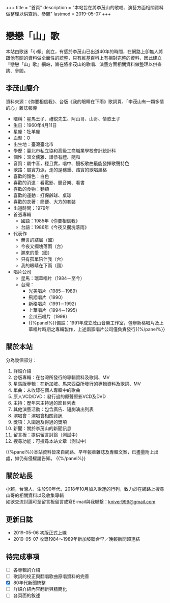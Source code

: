 +++
title = "首頁"
description = "本站旨在將李茂山的歌唱、演藝方面相關資料做整理以供查詢、參閱"
lastmod = 2019-05-07
+++

# 戀戀「山」歌

本站由歌迷「小賴」創立，有感於李茂山已出道40年的時間，在網路上卻無人將跟他有關的資料做全面性的統整，只有維基百科上有相對完整的資料，因此建立『戀戀「山」歌』網站，旨在將李茂山的歌唱、演藝方面相關資料做整理以供查詢、參閱。

## 李茂山簡介

資料來源：《你要相信我》、台版《我的眼睛在下雨》歌詞頁、「李茂山有一顆多情的心」雜誌報導

* 暱稱：星馬王子、禮貌先生、阿山哥、山哥、情歌王子
* 生日：1960年4月11日
* 星座：牡羊座
* 血型：O
* 出生地：臺灣臺北市
* 學歷：臺北市私立協和高級工商職業學校會計統計科
* 個性：溫文儒雅、謙恭有禮、隨和
* 音質：屬中音，穩且實，唱中、慢板歌曲最能發揮歌聲特色
* 歌路：屬實力派，走的是穩重、踏實的歌唱風格
* 喜歡的顏色：白色
* 喜歡的消遣：看電影、聽音樂、看書
* 喜歡的食物：麵類
* 喜歡的運動：打保齡球、桌球
* 喜歡的衣著：簡便、大方的套裝
* 出道時間：1979年
* 首張專輯
  * 國語：1985年《你要相信我》
  * 台語：1986年《今夜又擱塊落雨》
* 代表作
  * 無言的結局（國）
  * 今夜又擱塊落雨（台）
  * 遲來的愛（國）
  * 只有孤單陪伴我（台）
  * 我的眼睛在下雨（國）
* 唱片公司
  * 星馬：瑞華唱片（1984－至今）
  * 台灣：
      * 光美唱片（1985－1989）
      * 飛翔唱片（1990）
      * 新格唱片（1991－1992）
      * 上華唱片（1994－1995）
      * 金瓜石唱片（1998）
      * {{%panel%}}備註：1991年成立茂山音樂工作室，包辦新格唱片及上華唱片時期之專輯製作，上述兩家唱片公司僅負責發行{{%/panel%}}

## 關於本站

分為幾個部分：

1. 詳細介紹
2. 台版專輯：在台灣所發行的專輯資料及歌詞、MV
3. 星馬版專輯：在新加坡、馬來西亞所發行的專輯資料及歌詞、MV
4. 單曲：未收錄在個人專輯中的歌曲
5. 原人VCD/DVD：發行過的原聲原影VCD及DVD
6. 主持：歷年來主持過的節目列表
7. 其他演藝活動：包含廣告、短劇演出列表
8. 演唱會：演唱會相關資訊
9. 獎項：入圍過及得過的獎項
10. 新聞：關於李茂山的新聞訊息
11. 留言板：提供留言討論（測試中）
12. 搜尋功能：可搜尋本站文章（測試中）

{{%panel%}}本站資料皆來自網路、早年報章雜誌及專輯文案，已盡量附上出處，如仍有侵權請告知。 {{%/panel%}}

## 關於站長

小賴，台灣人，生於90年代，2018年10月加入歌迷的行列，致力於在網路上搜尋山哥的相關資料以及收集專輯  
如欲交流討論可至留言板留言或寫E-mail與我聯繫：kniver999@gmail.com

## 更新日誌
* 2019-05-06 初版正式上線
* 2019-05-07 收錄1984～1989年新加坡聯合早／晚報新聞超連結

## 待完成事項

- [ ] 各專輯的介紹
- [ ] 歌詞的校正與翻唱歌曲原唱資料的完善
- [x] 80年代新聞統整
- [ ] 詳細介紹內容翻新與精簡化
- [ ] 各頁面的敘述
